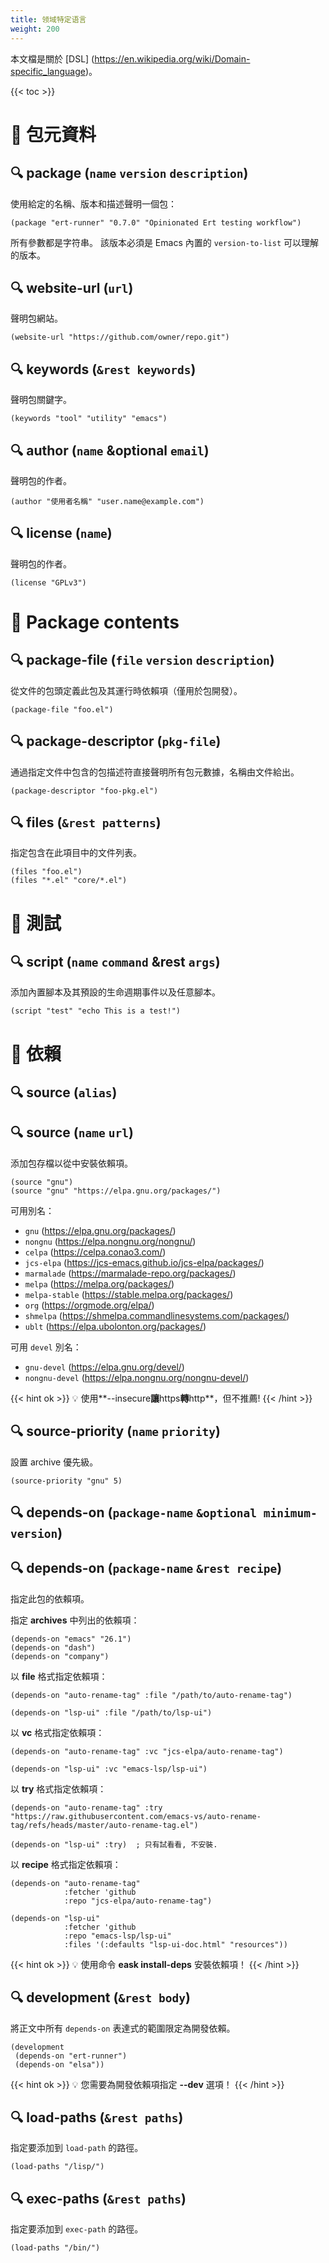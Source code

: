 ```yaml
---
title: 领域特定语言
weight: 200
---
```


本文檔是關於 [DSL] (https://en.wikipedia.org/wiki/Domain-specific_language)。

{{< toc >}}

# 🚩 包元資料

## 🔍 **package** (`name` `version` `description`)

使用給定的名稱、版本和描述聲明一個包：

```elisp
(package "ert-runner" "0.7.0" "Opinionated Ert testing workflow")
```

所有參數都是字符串。 該版本必須是 Emacs 內置的 `version-to-list` 可以理解的版本。

## 🔍 **website-url** (`url`)

聲明包網站。

```elisp
(website-url "https://github.com/owner/repo.git")
```

## 🔍 **keywords** (`&rest keywords`)

聲明包關鍵字。

```elisp
(keywords "tool" "utility" "emacs")
```

## 🔍 **author** (`name` &optional `email`)

聲明包的作者。

```elisp
(author "使用者名稱" "user.name@example.com")
```

## 🔍 **license** (`name`)

聲明包的作者。

```elisp
(license "GPLv3")
```

# 🚩 Package contents

## 🔍 **package-file** (`file` `version` `description`)

從文件的包頭定義此包及其運行時依賴項（僅用於包開發）。

```elisp
(package-file "foo.el")
```

## 🔍 **package-descriptor** (`pkg-file`)

通過指定文件中包含的包描述符直接聲明所有包元數據，名稱由文件給出。

```elisp
(package-descriptor "foo-pkg.el")
```

## 🔍 **files** (`&rest patterns`)

指定包含在此項目中的文件列表。

```elisp
(files "foo.el")
(files "*.el" "core/*.el")
```

# 🚩 測試

## 🔍 **script** (`name` `command` &rest `args`)

添加內置腳本及其預設的生命週期事件以及任意腳本。

```elisp
(script "test" "echo This is a test!")
```

# 🚩 依賴

## 🔍 **source** (`alias`)

## 🔍 **source** (`name` `url`)

添加包存檔以從中安裝依賴項。

```elisp
(source "gnu")
(source "gnu" "https://elpa.gnu.org/packages/")
```

可用別名：

- `gnu` (https://elpa.gnu.org/packages/)
- `nongnu` (https://elpa.nongnu.org/nongnu/)
- `celpa` (https://celpa.conao3.com/)
- `jcs-elpa` (https://jcs-emacs.github.io/jcs-elpa/packages/)
- `marmalade` (https://marmalade-repo.org/packages/)
- `melpa` (https://melpa.org/packages/)
- `melpa-stable` (https://stable.melpa.org/packages/)
- `org` (https://orgmode.org/elpa/)
- `shmelpa` (https://shmelpa.commandlinesystems.com/packages/)
- `ublt` (https://elpa.ubolonton.org/packages/)

可用 `devel` 別名：

- `gnu-devel` (https://elpa.gnu.org/devel/)
- `nongnu-devel` (https://elpa.nongnu.org/nongnu-devel/)

{{< hint ok >}}
💡 使用**--insecure**讓**https**轉**http**，但不推薦!
{{< /hint >}}

## 🔍 **source-priority** (`name` `priority`)

設置 archive 優先級。

```elisp
(source-priority "gnu" 5)
```

## 🔍 **depends-on** (`package-name` `&optional minimum-version`)

## 🔍 **depends-on** (`package-name` `&rest recipe`)

指定此包的依賴項。

指定 **archives** 中列出的依賴項：

```elisp
(depends-on "emacs" "26.1")
(depends-on "dash")
(depends-on "company")
```

以 **file** 格式指定依賴項：

```elisp
(depends-on "auto-rename-tag" :file "/path/to/auto-rename-tag")

(depends-on "lsp-ui" :file "/path/to/lsp-ui")
```

以 **vc** 格式指定依賴項：

```elisp
(depends-on "auto-rename-tag" :vc "jcs-elpa/auto-rename-tag")

(depends-on "lsp-ui" :vc "emacs-lsp/lsp-ui")
```

以 **try** 格式指定依賴項：

```elisp
(depends-on "auto-rename-tag" :try "https://raw.githubusercontent.com/emacs-vs/auto-rename-tag/refs/heads/master/auto-rename-tag.el")

(depends-on "lsp-ui" :try)  ; 只有試看看, 不安裝.
```

以 **recipe** 格式指定依賴項：

```elisp
(depends-on "auto-rename-tag"
            :fetcher 'github
            :repo "jcs-elpa/auto-rename-tag")

(depends-on "lsp-ui"
            :fetcher 'github
            :repo "emacs-lsp/lsp-ui"
            :files '(:defaults "lsp-ui-doc.html" "resources"))
```

{{< hint ok >}}
💡 使用命令 **eask install-deps** 安裝依賴項！
{{< /hint >}}

## 🔍 **development** (`&rest body`)

將正文中所有 `depends-on` 表達式的範圍限定為開發依賴。

```elisp
(development
 (depends-on "ert-runner")
 (depends-on "elsa"))
```

{{< hint ok >}}
💡 您需要為開發依賴項指定 **--dev** 選項！
{{< /hint >}}

## 🔍 **load-paths** (`&rest paths`)

指定要添加到 `load-path` 的路徑。

```elisp
(load-paths "/lisp/")
```

## 🔍 **exec-paths** (`&rest paths`)

指定要添加到 `exec-path` 的路徑。

```elisp
(load-paths "/bin/")
```
